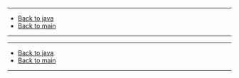 
---

- [Back to java](../../java.md)
- [Back to main](../../../../README.md)

---



---

- [Back to java](../../java.md)
- [Back to main](../../../../README.md)

---
